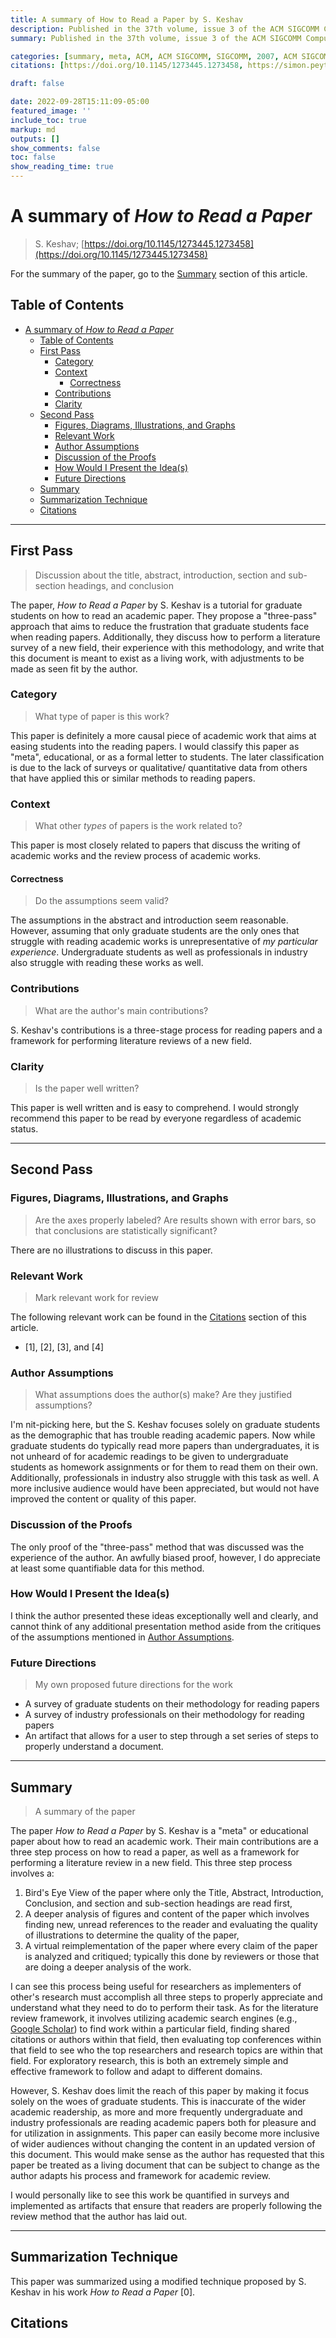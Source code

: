 ```yaml
---
title: A summary of How to Read a Paper by S. Keshav
description: Published in the 37th volume, issue 3 of the ACM SIGCOMM Computer Communication Review in 2007
summary: Published in the 37th volume, issue 3 of the ACM SIGCOMM Computer Communication Review in 2007

categories: [summary, meta, ACM, ACM SIGCOMM, SIGCOMM, 2007, ACM SIGCOMM Computer Communication Review]
citations: [https://doi.org/10.1145/1273445.1273458, https://simon.peytonjones.org/great-research-talk/, http://people.inf.ethz.ch/troscoe/pubs/reviewwriting.pdf, http://www.cs.columbia.edu/hgs/etc/writingstyle.html, http://www.che.iitm.ac.in/misc/dd/writepaper.pdf]

draft: false

date: 2022-09-28T15:11:09-05:00
featured_image: ''
include_toc: true
markup: md
outputs: []
show_comments: false
toc: false
show_reading_time: true
---
```


# A summary of *How to Read a Paper*

> S. Keshav;
> [https://doi.org/10.1145/1273445.1273458](https://doi.org/10.1145/1273445.1273458)

For the summary of the paper, go to the [Summary](#summary) section of this
article.

## Table of Contents

- [A summary of *How to Read a Paper*](#a-summary-of-how-to-read-a-paper)
  - [Table of Contents](#table-of-contents)
  - [First Pass](#first-pass)
    - [Category](#category)
    - [Context](#context)
      - [Correctness](#correctness)
    - [Contributions](#contributions)
    - [Clarity](#clarity)
  - [Second Pass](#second-pass)
    - [Figures, Diagrams, Illustrations, and Graphs](#figures-diagrams-illustrations-and-graphs)
    - [Relevant Work](#relevant-work)
    - [Author Assumptions](#author-assumptions)
    - [Discussion of the Proofs](#discussion-of-the-proofs)
    - [How Would I Present the Idea(s)](#how-would-i-present-the-ideas)
    - [Future Directions](#future-directions)
  - [Summary](#summary)
  - [Summarization Technique](#summarization-technique)
  - [Citations](#citations)

______________________________________________________________________

## First Pass

> Discussion about the title, abstract, introduction, section and sub-section
> headings, and conclusion

The paper, *How to Read a Paper* by S. Keshav is a tutorial for graduate
students on how to read an academic paper. They propose a "three-pass" approach
that aims to reduce the frustration that graduate students face when reading
papers. Additionally, they discuss how to perform a literature survey of a new
field, their experience with this methodology, and write that this document is
meant to exist as a living work, with adjustments to be made as seen fit by the
author.

### Category

> What type of paper is this work?

This paper is definitely a more causal piece of academic work that aims at
easing students into the reading papers. I would classify this paper as "meta",
educational, or as a formal letter to students. The later classification is due
to the lack of surveys or qualitative/ quantitative data from others that have
applied this or similar methods to reading papers.

### Context

> What other *types* of papers is the work related to?

This paper is most closely related to papers that discuss the writing of
academic works and the review process of academic works.

#### Correctness

> Do the assumptions seem valid?

The assumptions in the abstract and introduction seem reasonable. However,
assuming that only graduate students are the only ones that struggle with
reading academic works is unrepresentative of *my particular experience*.
Undergraduate students as well as professionals in industry also struggle with
reading these works as well.

### Contributions

> What are the author's main contributions?

S. Keshav's contributions is a three-stage process for reading papers and a
framework for performing literature reviews of a new field.

### Clarity

> Is the paper well written?

This paper is well written and is easy to comprehend. I would strongly recommend
this paper to be read by everyone regardless of academic status.

______________________________________________________________________

## Second Pass

### Figures, Diagrams, Illustrations, and Graphs

> Are the axes properly labeled? Are results shown with error bars, so that
> conclusions are statistically significant?

There are no illustrations to discuss in this paper.

### Relevant Work

> Mark relevant work for review

The following relevant work can be found in the [Citations](#citations) section
of this article.

- [1], [2], [3], and [4]

### Author Assumptions

> What assumptions does the author(s) make? Are they justified assumptions?

I'm nit-picking here, but the S. Keshav focuses solely on graduate students as
the demographic that has trouble reading academic papers. Now while graduate
students do typically read more papers than undergraduates, it is not unheard of
for academic readings to be given to undergraduate students as homework
assignments or for them to read them on their own. Additionally, professionals
in industry also struggle with this task as well. A more inclusive audience
would have been appreciated, but would not have improved the content or quality
of this paper.

### Discussion of the Proofs

The only proof of the "three-pass" method that was discussed was the experience
of the author. An awfully biased proof, however, I do appreciate at least some
quantifiable data for this method.

### How Would I Present the Idea(s)

I think the author presented these ideas exceptionally well and clearly, and
cannot think of any additional presentation method aside from the critiques of
the assumptions mentioned in [Author Assumptions](#author-assumptions).

### Future Directions

> My own proposed future directions for the work

- A survey of graduate students on their methodology for reading papers
- A survey of industry professionals on their methodology for reading papers
- An artifact that allows for a user to step through a set series of steps to
  properly understand a document.

______________________________________________________________________

## Summary

> A summary of the paper

The paper *How to Read a Paper* by S. Keshav is a "meta" or educational paper
about how to read an academic work. Their main contributions are a three step
process on how to read a paper, as well as a framework for performing a
literature review in a new field. This three step process involves a:

1. Bird's Eye View of the paper where only the Title, Abstract, Introduction,
   Conclusion, and section and sub-section headings are read first,
1. A deeper analysis of figures and content of the paper which involves finding
   new, unread references to the reader and evaluating the quality of
   illustrations to determine the quality of the paper,
1. A virtual reimplementation of the paper where every claim of the paper is
   analyzed and critiqued; typically this done by reviewers or those that are
   doing a deeper analysis of the work.

I can see this process being useful for researchers as implementers of other's
research must accomplish all three steps to properly appreciate and understand
what they need to do to perform their task. As for the literature review
framework, it involves utilizing academic search engines (e.g.,
[Google Scholar](https://https://scholar.google.com/)) to find work within a
particular field, finding shared citations or authors within that field, then
evaluating top conferences within that field to see who the top researchers and
research topics are within that field. For exploratory research, this is both an
extremely simple and effective framework to follow and adapt to different
domains.

However, S. Keshav does limit the reach of this paper by making it focus solely
on the woes of graduate students. This is inaccurate of the wider academic
readership, as more and more frequently undergraduate and industry professionals
are reading academic papers both for pleasure and for utilization in
assignments. This paper can easily become more inclusive of wider audiences
without changing the content in an updated version of this document. This would
make sense as the author has requested that this paper be treated as a living
document that can be subject to change as the author adapts his process and
framework for academic review.

I would personally like to see this work be quantified in surveys and
implemented as artifacts that ensure that readers are properly following the
review method that the author has laid out.

______________________________________________________________________

## Summarization Technique

This paper was summarized using a modified technique proposed by S. Keshav in
his work *How to Read a Paper* [0].

## Citations
